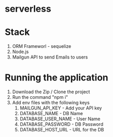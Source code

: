 # serverless

# Stack

1. ORM Frameworl - sequelize
2. Node.js
3. Mailgun API to send Emails to users

# Running the application

1. Download the Zip / Clone the project
2. Run the command "npm i"
3. Add env files with the following keys
   1. MAILGUN_API_KEY - Add your API key
   2. DATABASE_NAME - DB Name
   3. DATABASE_USER_NAME - User Name
   4. DATABASE_PASSWORD - DB Password
   5. DATABASE_HOST_URL - URL for the DB
   <!-- Testing -->
